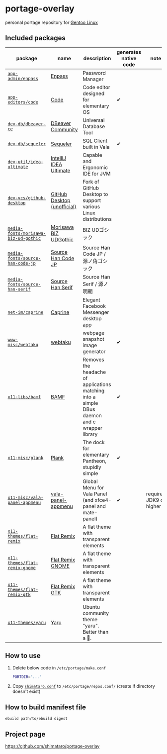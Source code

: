 # portage-overlay

personal portage repository for [Gentoo Linux](http://www.gentoo.org/)

## Included packages

| package | name | description | generates native code | note |
|---------|------|-------------|-----------------------|------|
| [`app-admin/enpass`](./app-admin/enpass) | [Enpass](https://www.enpass.io/) | Password Manager | | |
| [`app-editors/code`](./app-editors/code) | [Code](https://github.com/elementary/code) | Code editor designed for elementary OS | ✔ | |
| [`dev-db/dbeaver-ce`](./dev-db/dbeaver-ce) | [DBeaver Community](https://dbeaver.io/) | Universal Database Tool | | |
| [`dev-db/sequeler`](./dev-db/sequeler) | [Sequeler](https://github.com/Alecaddd/sequeler) | SQL Client built in Vala | ✔ | |
| [`dev-util/idea-ultimate`](./dev-util/idea-ultimate) | [IntelliJ IDEA Ultimate](https://www.jetbrains.com/idea/) | Capable and Ergonomic IDE for JVM | | |
| [`dev-vcs/github-desktop`](./dev-vcs/github-desktop) | [GitHub Desktop (unofficial)](https://github.com/shiftkey/desktop) | Fork of GitHub Desktop to support various Linux distributions | | |
| [`media-fonts/morisawa-biz-ud-gothic`](./media-fonts/morisawa-biz-ud-gothic) | [Morisawa BIZ UDGothic](https://github.com/googlefonts/morisawa-biz-ud-gothic) | BIZ UDゴシック | | |
| [`media-fonts/source-han-code-jp`](./media-fonts/source-han-code-jp) | [Source Han Code JP](https://github.com/adobe-fonts/source-han-code-jp) | Source Han Code JP / 源ノ角ゴシック | | |
| [`media-fonts/source-han-serif`](./media-fonts/source-han-serif) | [Source Han Serif](https://github.com/adobe-fonts/source-han-serif) | Source Han Serif / 源ノ明朝 | | |
| [`net-im/caprine`](./net-im/caprine) | [Caprine](https://sindresorhus.com/caprine/) | Elegant Facebook Messenger desktop app | | |
| [`www-misc/webtaku`](./www-misc/webtaku) | [webtaku](https://github.com/shimataro/webtaku) | webpage snapshot image generator | ✔ | |
| [`x11-libs/bamf`](./x11-libs/bamf) | [BAMF](https://launchpad.net/bamf) | Removes the headache of applications matching into a simple DBus daemon and c wrapper library | ✔ | |
| [`x11-misc/plank`](./x11-misc/plank) | [Plank](https://launchpad.net/plank) | The dock for elementary Pantheon, stupidly simple | ✔ | |
| [`x11-misc/vala-panel-appmenu`](./x11-misc/vala-panel-appmenu) | [vala-panel-appmenu](https://github.com/rilian-la-te/vala-panel-appmenu) | Global Menu for Vala Panel (and xfce4-panel and mate-panel) | ✔ | requires JDK9 or higher |
| [`x11-themes/flat-remix`](./x11-themes/flat-remix) | [Flat Remix](https://github.com/daniruiz/flat-remix) | A flat theme with transparent elements | | |
| [`x11-themes/flat-remix-gnome`](./x11-themes/flat-remix-gnome) | [Flat Remix GNOME](https://github.com/daniruiz/flat-remix-gnome) | A flat theme with transparent elements | | |
| [`x11-themes/flat-remix-gtk`](./x11-themes/flat-remix-gtk) | [Flat Remix GTK](https://github.com/daniruiz/flat-remix-gtk) | A flat theme with transparent elements | | |
| [`x11-themes/yaru`](./x11-themes/yaru) | [Yaru](https://github.com/ubuntu/yaru) | Ubuntu community theme "yaru". Better than a 🌯. | | |

## How to use

1. Delete below code in `/etc/portage/make.conf`

    ```bash
    PORTDIR="..."
    ```

1. Copy [`shimataro.conf`](./shimataro.conf) to `/etc/portage/repos.conf/`
(create if directory doesn't exist)

## How to build manifest file

```bash
ebuild path/to/ebuild digest
```

## Project page

<https://github.com/shimataro/portage-overlay>
